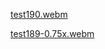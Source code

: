 [test190.webm](https://github.com/greghab/piletexodus/assets/7407672/28a71a5e-79a6-49a2-8e2a-f3352c8493b4)

[test189-0.75x.webm](https://github.com/greghab/piletexodus/assets/7407672/c5c7011b-233f-4de8-af2e-d892c93d74c8)
